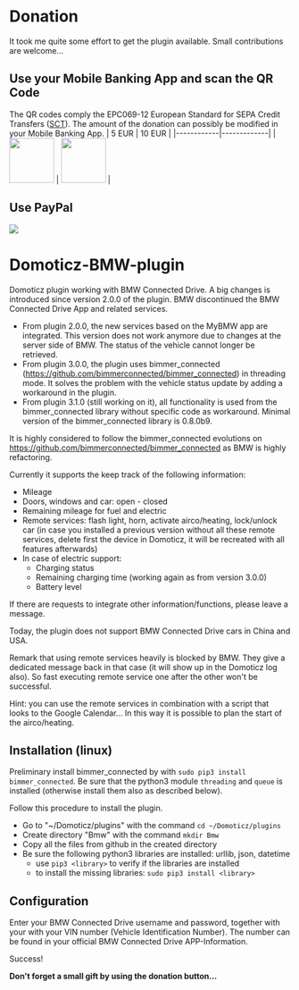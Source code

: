 # Donation
It took me quite some effort to get the plugin available. Small contributions are welcome...

## Use your Mobile Banking App and scan the QR Code
The QR codes comply the EPC069-12 European Standard for SEPA Credit Transfers ([SCT](https://www.europeanpaymentscouncil.eu/sites/default/files/KB/files/EPC069-12%20v2.1%20Quick%20Response%20Code%20-%20Guidelines%20to%20Enable%20the%20Data%20Capture%20for%20the%20Initiation%20of%20a%20SCT.pdf)). The amount of the donation can possibly be modified in your Mobile Banking App.
| 5 EUR      | 10 EUR      |
|------------|-------------|
| <img src="https://user-images.githubusercontent.com/16196363/110995432-a4db0d00-837a-11eb-99b4-e7059a85b68d.png" width="80" height="80"> | <img src="https://user-images.githubusercontent.com/16196363/110995495-bb816400-837a-11eb-9f71-8139df49e3fe.png" width="80" height="80"> |

## Use PayPal
[![](https://www.paypalobjects.com/en_US/BE/i/btn/btn_donateCC_LG.gif)](https://www.paypal.com/cgi-bin/webscr?cmd=_s-xclick&hosted_button_id=AT4L7ST55JR4A) 

# Domoticz-BMW-plugin
Domoticz plugin working with BMW Connected Drive. A big changes is introduced since version 2.0.0 of the plugin. BMW discontinued the BMW Connected Drive App and related services. 
* From plugin 2.0.0, the new services based on the MyBMW app are integrated. This version does not work anymore due to changes at the server side of BMW. The status of the vehicle cannot longer be retrieved.
* From plugin 3.0.0, the plugin uses bimmer_connected (https://github.com/bimmerconnected/bimmer_connected) in threading mode. It solves the problem with the vehicle status update by adding a workaround in the plugin.
* From plugin 3.1.0 (still working on it), all functionality is used from the bimmer_connected library without specific code as workaround. Minimal version of the bimmer_connected library is 0.8.0b9.

It is highly considered to follow the bimmer_connected evolutions on https://github.com/bimmerconnected/bimmer_connected as BMW is highly refactoring.

Currently it supports the keep track of the following information:
* Mileage
* Doors, windows and car: open - closed
* Remaining mileage for fuel and electric
* Remote services: flash light, horn, activate airco/heating, lock/unlock car (in case you installed a previous version without all these remote services, delete first the device in Domoticz, it will be recreated with all features afterwards)
* In case of electric support:
    * Charging status
    * Remaining charging time (working again as from version 3.0.0)
    * Battery level

If there are requests to integrate other information/functions, please leave a message.

Today, the plugin does not support BMW Connected Drive cars in China and USA.

Remark that using remote services heavily is blocked by BMW. They give a dedicated message back in that case (it will show up in the Domoticz log also). So fast executing remote service one after the other won't be successful.

Hint: you can use the remote services in combination with a script that looks to the Google Calendar... In this way it is possible to plan the start of the airco/heating.

## Installation (linux)
Preliminary install bimmer_connected by with ```sudo pip3 install bimmer_connected```.
Be sure that the python3 module ```threading``` and ```queue``` is installed (otherwise install them also as described below).

Follow this procedure to install the plugin.
* Go to "~/Domoticz/plugins" with the command ```cd ~/Domoticz/plugins```
* Create directory "Bmw" with the command ```mkdir Bmw```
* Copy all the files from github in the created directory
* Be sure the following python3 libraries are installed: urllib, json, datetime
   * use ```pip3 <library>``` to verify if the libraries are installed
   * to install the missing libraries: ```sudo pip3 install <library>```

## Configuration
Enter your BMW Connected Drive username and password, together with your with your VIN number (Vehicle Identification Number). The number can be found in your official BMW Connected Drive APP-Information.

Success!

**Don't forget a small gift by using the donation button...**
